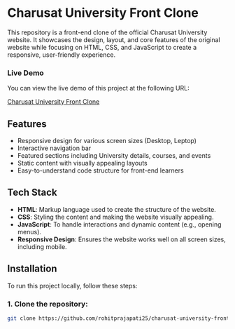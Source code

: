 # Charusat University Front Clone

This repository is a front-end clone of the official Charusat University website. It showcases the design, layout, and core features of the original website while focusing on HTML, CSS, and JavaScript to create a responsive, user-friendly experience.

### Live Demo

You can view the live demo of this project at the following URL:

[Charusat University Front Clone](https://rohitprajapati25.github.io/charusat-university-front-clone/)

## Features

- Responsive design for various screen sizes (Desktop, Leptop)
- Interactive navigation bar
- Featured sections including University details, courses, and events
- Static content with visually appealing layouts
- Easy-to-understand code structure for front-end learners

## Tech Stack

- **HTML**: Markup language used to create the structure of the website.
- **CSS**: Styling the content and making the website visually appealing.
- **JavaScript**: To handle interactions and dynamic content (e.g., opening menus).
- **Responsive Design**: Ensures the website works well on all screen sizes, including mobile.

## Installation

To run this project locally, follow these steps:

### 1. Clone the repository:

```bash
git clone https://github.com/rohitprajapati25/charusat-university-front-clone.git

